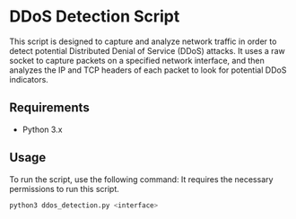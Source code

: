 # DDoS Detection Script

This script is designed to capture and analyze network traffic in order to detect potential Distributed Denial of Service (DDoS) attacks. It uses a raw socket to capture packets on a specified network interface, and then analyzes the IP and TCP headers of each packet to look for potential DDoS indicators.

## Requirements

- Python 3.x

## Usage

To run the script, use the following command:
It requires the necessary permissions to run this script.

```bash
python3 ddos_detection.py <interface>
